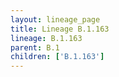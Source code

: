 ```yaml
---
layout: lineage_page
title: Lineage B.1.163
lineage: B.1.163
parent: B.1
children: ['B.1.163']
---
```

